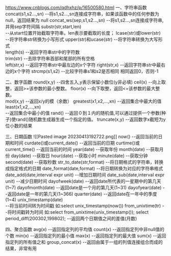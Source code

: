 https://www.cnblogs.com/qdhxhz/p/16500580.html
一、字符串函数
concat(s1,s2...,sn) 
--将s1,s2...,sn连接成字符串，如果该函数中的任何参数为 null，返回结果为 null
concat_ws(sep,s1,s2...,sn)
--将s1,s2...,sn连接成字符串,并用sep字符间隔
substr(str,start,len)   
--从start位置开始截取字符串，len表示要截取的长度；
lcase(str)或lower(str)                  
--将字符串str转换为小写形式
upper(str)和ucase(str)
--将字符串转换为大写形式  
length(s)         --返回字符串str中的字符数                 
trim(str)         --去除字符串首部和尾部的所有空格                                                
left(str,x)       --返回字符串str中最左边的x个字符
right(str,x)      --返回字符串str中最右边的x个字符
strcmp(s1,s2)     --比较字符串s1和s2是否相同 相同返回0，否则-1

二、数字函数
round(x,y)      --四舍五入,y表示保留小数位(y非必填)
ceil(x)         --向上取整，返回>=该参数的最小整数。
floor(x)        --向下取整，返回<=该参数的最大整数。          
mod(x,y)        --返回x/y的模（余数）
greatest(x1,x2,...,xn)
                --返回集合中最大的值
least(x1,x2,...,xn)   
                --返回集合中最小的值
rand()          --返回０到１内的随机值,可以通过提供一个参数(种子)使rand()随机数生成器生成一个指定的值。
truncate(x,y)   --返回数字x截短为y位小数的结果

三、日期函数
![[Pasted image 20230413192722.png]]
now()             --返回当前的日期和时间
curdate()或current_date() 
                  --返回当前的日期
curtime()或current_time() 
                  --返回当前的时间
year(date)    --获取年份
month(date)   --获取月份
day(date)     --获取日
hour(date)    --获取小时
minute(date)  --获取分钟
second(date)  --获取秒数 
str_to_date(str,format)   --将日期格式的字符串，转换成指定格式的日期
date_format(date,format) 
                 --将日期转换为对应的字符串格式                        
date_add(date,interval expr unit)
                  --增加日期时间
date_sub(date,interval expr unit)
                  --减少日期时间
dayofweek(date)   --返回date所代表的一星期中的第几天(1~7)
dayofmonth(date)  --返回date是一个月的第几天(1~31)
dayofyear(date)   --返回date是一年的第几天(1~366)
quarter(date)     --返回date在一年中的季度(1~4)
unix_timestamp(date)  
                  --将当前时间转为时间戳 如:select unix_timestamp(now()) 
from_unixtime(tr) --将时间戳转为时间 如:select from_unixtime(unix_timestamp());
select period_diff(200302,199802);
                   --返回两个日期值之间的差值(月数) 

四、聚合函数
avg(x)           --返回指定列的平均值
count(x)         --返回指定列中非null值的个数
min(x)           --返回指定列的最小值
max(x)           --返回指定列的最大值
sum(x)           --返回指定列的所有值之和
group_concat(x)  --返回由属于一组的列值连接组合而成的结果，非常有用

